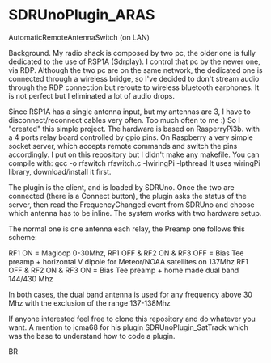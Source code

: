 # SDRUnoPlugin_ARAS
 AutomaticRemoteAntennaSwitch (on LAN)

Background.
My radio shack is composed by two pc, the older one is fully dedicated to the use of RSP1A (Sdrplay).
I control that pc by the newer one, via RDP. Although the two pc are on the same network, the dedicated one is connected through a wireless bridge, so I've decided to don't stream audio through the RDP connection but reroute to wireless bluetooth earphones.
It is not perfect but I eliminated a lot of audio drops.

Since RSP1A has a single antenna input, but my antennas are 3, I have to disconnect/reconnect cables very often. Too much often to me :)
So I "created" this simple project.
The hardware is based on RasperryPi3b. with a 4 ports relay board controlled by gpio pins.
On Raspberry a very simple socket server, which accepts remote commands and switch the pins accordingly.
I put on this repository but I didn't make any makefile. 
You can compile with: gcc -o rfswitch rfswitch.c -lwiringPi -lpthread
It uses wiringPi library, download/install it first.

The plugin is the client, and is loaded by SDRUno.
Once the two are connected (there is a Connect button), the plugin asks the status of the server,
then read the FrequencyChanged event from SDRUno and choose which antenna has to be inline.
The system works with two hardware setup. 

The normal one is one antenna each relay, 
the Preamp one follows this scheme:

RF1 ON = Magloop 0-30Mhz,
RF1 OFF & RF2 ON & RF3 OFF = Bias Tee preamp + horizontal V dipole for Meteor/NOAA satellites on 137Mhz
RF1 OFF & RF2 ON & RF3 ON  = Bias Tee preamp + home made dual band 144/430 Mhz 

In both cases, the dual band antenna is used for any frequency above 30 Mhz with the exclusion of the range 137-138Mhz

If anyone interested feel free to clone this repository and do whatever you want.
A mention to jcma68 for his plugin SDRUnoPlugin_SatTrack which was the base to understand how to code a plugin. 

BR




